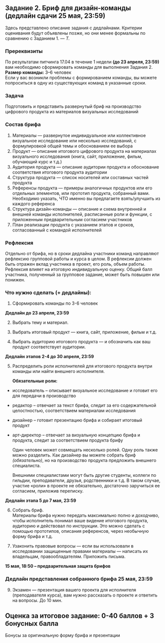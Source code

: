 ## Задание 2. Бриф для дизайн-команды (дедлайн сдачи 25 мая, 23:59)
Здесь представлено описание задания с дедлайнами. Критерии оценивания будут объявлены позже, но они менее формальны по сравнению с Заданием 1. *— T.*

### Пререквизиты
По результатам питчинга 17.04 в течение 1 недели **(до 23 апреля, 23:59)** вам необходимо сформировать команды для выполнения Задания 2.  
**Размер команды:** 3–6 человек  
Если у вас возникли проблемы с формированием команды, вы можете попроситься в одну из существующих команд в указанные сроки.  

### Задача
Подготовить и представить развернутый бриф на производство цифрового продукта из материалов визуальных исследований

### Состав брифа
1) Материалы — развернутое индивидуальное или коллективное визуальное исследование или несколько исследований, с формулировкой общей темы и обоснованием ее выбора
2) Продукт — описание итогового цифрового продукта на материалах визуального исследования (книга, сайт, приложение, фильм, обучающий курс и т.д.)
3) Аудитория продукта — описание аудитории продукта и обоснование соответствия итогового продукта аудитории
4) Структура продукта — список носителей или составных частей продукта
5) Референсы продукта — примеры аналогичных продуктов или его отдельных элементов, или прототип продукта, собранный вами. Необходимо указать, ЧТО именно вы предлагаете взять/улучшить из каждого референса
6) Структура дизайн-команды — описание и схема внутренней и внешней команды исполнителей, расписанные роли и функции, с приложенным предварительным согласием участников
7) План реализации продукта с указанием этапов и сроков, согласованный с командой исполнителей

### Рефлексия
Отдельно от брифа, но в сроки дедлайна участники команд направляют рефлексию групповой работы и курса в целом. В рефлексии должен быть отражен вклад участника в проект, его роль, объем работы. Рефлексия влияет на итоговую индивидуальную оценку. Общий балл участника, полученный за групповое задание, может быть повышен или понижен.

### Что нужно сделать (+ дедлайны):
1. Сформировать команды по 3-6 человек  

**Дедлайн до 23 апреля, 23:59**

2. Выбрать тему и материал.

3. Выбрать итоговый продукт — книга, сайт, приложение, фильм и т.д.

4. Выбрать аудиторию итогового продукта — и обозначить как ваш продукт соответствует аудитории.  

**Дедлайн этапов 2-4 до 30 апреля, 23:59**

5. Распределить роли исполнителей для итогового продукта внутри команды или найти внешнего исполнителя.  

	**Обязательные роли:**
- исследователь – описывает визуальное исследование и готовит его для передачи в производство
- редактор – отвечает за текст брифа, следит за его содержательной целостностью, соответствием материалам исследования
- дизайнер – готовит презентацию брифа и собирает итоговый продукт
- арт-директор – отвечает за визуальную концепцию брифа и продукта, следит за соответствием продукта брифу

	Один человек может совмещать несколько ролей. Одну роль также можно разделить. Как дизайнер вы можете собрать бриф *(обязательно)*, но на производство продукта предложить внешнего специалиста.

	Внешними специалистами могут быть другие студенты, коллеги по гильдии, преподаватели, друзья, родственники и т.д. В таком случае, участие «роли» в проекте не обязательно, достаточно заручиться ее согласием, приложив переписку.

**Дедлайн этапа 5 до 7 мая, 23:59**

6. Собрать бриф.  
Материалы брифа нужно передать максимально полно и доходчиво, чтобы исполнитель понимал ваше видение итогового продукта, аудиторию и действовал по инструкции. Это можно сделать с помощью прототипов, описания референсов, через необычную форму брифа и т.д.

7. Узаконить правовые вопросы — если вы использовали в исследовании защищенные правами материалы — написать их владельцам, правообладателям. Приложить письма.  

**15 мая, 18:50 – предварительная защита брифов**
### Дедлайн представления собранного брифа 25 мая, 23:59 

9. Экзамен — презентация вашего проекта для исполнителя  (преподавателя курса), вам нужно рассказать о проекте и ответить на вопросы. До 10 мин.

## Оценка за итоговое задание: 0-40 баллов + 3 бонусных балла
Бонусы за оригинальную форму брифа и презентации